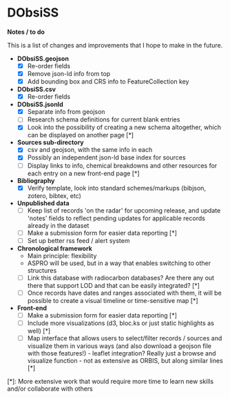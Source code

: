 DObsiSS
=======

**Notes / to do**

This is a list of changes and improvements that I hope to make in the future. 

- **DObsiSS.geojson**
  - [x] Re-order fields
  - [x] Remove json-ld info from top
  - [x] Add bounding box and CRS info to FeatureCollection key

- **DObsiSS.csv**
  - [x] Re-order fields

- **DObsiSS.jsonld**
  - [x] Separate info from geojson
  - [ ] Research schema definitions for current blank entries
  - [x] Look into the possibility of creating a new schema altogether, which can be displayed on another page [*]

- **Sources sub-directory**
  - [x] csv and geojson, with the same info in each
  - [x] Possibly an independent json-ld base index for sources
  - [ ] Display links to info, chemical breakdowns and other resources for each entry on a new front-end page [*]

- **Bibliography**
  - [x] Verify template, look into standard schemes/markups (bibjson, zotero, bibtex, etc)

- **Unpublished data**
  - [ ] Keep list of records 'on the radar' for upcoming release, and update 'notes' fields to reflect pending updates for applicable records already in the dataset
  - [ ] Make a submission form for easier data reporting [*]
  - [ ] Set up better rss feed / alert system

- **Chronological framework**
  - Main principle: flexibility
  - ASPRO will be used, but in a way that enables switching to other structures
  - [ ] Link this database with radiocarbon databases? Are there any out there that support LOD and that can be easily integrated? [*]
  - [ ] Once records have dates and ranges associated with them, it will be possible to create a visual timeline or time-sensitive map [*]

- **Front-end**
  - [ ] Make a submission form for easier data reporting [*]
  - [ ] Include more visualizations (d3, bloc.ks or just static highlights as well) [*]
  - [ ] Map interface that allows users to select/filter records / sources and visualize them in various ways (and also download a geojson file with those features!) - leaflet integration? Really just a browse and visualize function - not as extensive as ORBIS, but along similar lines [*]

[*]: More extensive work that would require more time to learn new skills and/or collaborate with others
